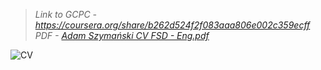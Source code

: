 > _Link to GCPC - https://coursera.org/share/b262d524f2f083aaa806e002c359ecff_ <br/>
> _PDF - [Adam Szymański CV FSD - Eng.pdf](https://github.com/user-attachments/files/16134729/Adam.Szymanski.CV.FSD.-.Eng.pdf)_


![CV](https://github.com/AdamShymanski/CV/assets/45077552/6a3c32db-1d39-443c-b829-4a8c75567823)
